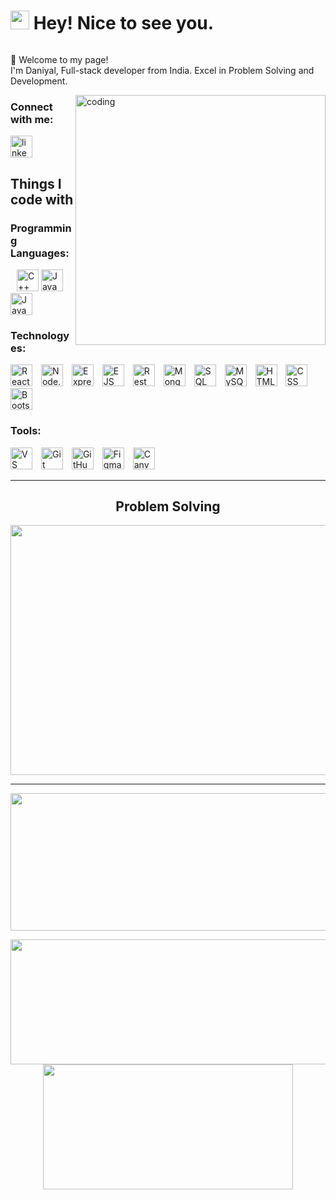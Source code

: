 

# <img src="https://emojis.slackmojis.com/emojis/images/1531849430/4246/blob-sunglasses.gif?1531849430" width="30"/> Hey! Nice to see you. 

<div id="header" align="center">
  <img src="https://komarev.com/ghpvc/?username=Mohd-daniyal-ashraf&style=for-the-badge&color=orange" alt=""/>
</div>

👏 Welcome to my page! <br>
I'm Daniyal, Full-stack developer from  India. 
Excel in Problem Solving and Development.


<img align="right" alt="coding" width="400" src="https://img.etimg.com/thumb/width-1200,height-1200,imgsize-638053,resizemode-75,msid-84146083/prime/technology-and-startups/booting-up-developer-economy-how-tech-startups-are-helping-coders-build-and-test-software-faster.jpg">



<h3 align="left">Connect with me:</h3>
<div align="left">
  <a href="https://www.linkedin.com/in/mohd-daniyal-ashraf/" target="_blank">
    <img src="https://img.shields.io/static/v1?message=LinkedIn&logo=linkedin&label=&color=0077B5&logoColor=white&labelColor=&style=flat" height="35" alt="linkedin logo"  />
  </a>
</div>

<h2>Things I code with</h2>
<h3>Programming Languages:</h3>
<p>
  <img src="https://img.shields.io/static/v1?message=C%2B%2B&logo=c%2B%2B&label=&color=00599C&logoColor=white&labelColor=&style=flat" height="35" alt="C++ badge" style="margin-left: 10px;" />
  <img src="https://img.shields.io/static/v1?message=Java&logo=java&label=&color=007396&logoColor=white&labelColor=&style=flat" height="35" alt="Java badge" />
  <img src="https://img.shields.io/static/v1?message=JavaScript&logo=javascript&label=&color=F7DF1E&logoColor=black&labelColor=&style=flat" height="35" alt="JavaScript badge" />
</p>

<h3>Technologyes:</h3>
<p>
  <img src="https://img.shields.io/static/v1?message=React.js&logo=react&label=&color=61DAFB&logoColor=white&labelColor=&style=flat" height="35" alt="React.js badge" style="margin-right: 10px;" />
  <img src="https://img.shields.io/static/v1?message=Node.js&logo=node.js&label=&color=339933&logoColor=white&labelColor=&style=flat" height="35" alt="Node.js badge" style="margin-right: 10px;" />
  <img src="https://img.shields.io/static/v1?message=Express.js&logo=express&label=&color=000000&logoColor=white&labelColor=&style=flat" height="35" alt="Express.js badge" style="margin-right: 10px;" />
  <img src="https://img.shields.io/static/v1?message=EJS&logo=ejs&label=&color=3CA3E2&logoColor=white&labelColor=&style=flat" height="35" alt="EJS badge" style="margin-right: 10px;" />
  <img src="https://img.shields.io/static/v1?message=Rest+API&logo=rest&label=&color=6DB33F&logoColor=white&labelColor=&style=flat" height="35" alt="Rest API badge" style="margin-right: 10px;" />
  <img src="https://img.shields.io/static/v1?message=MongoDB&logo=mongodb&label=&color=47A248&logoColor=white&labelColor=&style=flat" height="35" alt="MongoDB badge" style="margin-right: 10px;" />
  <img src="https://img.shields.io/static/v1?message=SQL&logo=sql&label=&color=003B57&logoColor=white&labelColor=&style=flat" height="35" alt="SQL badge" style="margin-right: 10px;" />
  <img src="https://img.shields.io/static/v1?message=MySQL&logo=mysql&label=&color=4479A1&logoColor=white&labelColor=&style=flat" height="35" alt="MySQL badge" style="margin-right: 10px;" />
  <img src="https://img.shields.io/static/v1?message=HTML5&logo=html5&label=&color=E34F26&logoColor=white&labelColor=&style=flat" height="35" alt="HTML5 badge" style="margin-right: 10px;" />
  <img src="https://img.shields.io/static/v1?message=CSS&logo=css3&label=&color=1572B6&logoColor=white&labelColor=&style=flat" height="35" alt="CSS badge" style="margin-right: 10px;" />
  <img src="https://img.shields.io/static/v1?message=Bootstrap&logo=bootstrap&label=&color=563D7C&logoColor=white&labelColor=&style=flat" height="35" alt="Bootstrap badge" style="margin-right: 10px;" />
</p>

<h3>Tools:</h3>
<p>
  <img src="https://img.shields.io/static/v1?message=VS+Code&logo=visual-studio-code&label=&color=007ACC&logoColor=white&labelColor=&style=flat" height="35" alt="VS Code badge" style="margin-right: 10px;" />
  <img src="https://img.shields.io/static/v1?message=Git&logo=git&label=&color=F05032&logoColor=white&labelColor=&style=flat" height="35" alt="Git badge" style="margin-right: 10px;" />
  <img src="https://img.shields.io/static/v1?message=GitHub&logo=github&label=&color=181717&logoColor=white&labelColor=&style=flat" height="35" alt="GitHub badge" style="margin-right: 10px;" />
  <img src="https://img.shields.io/static/v1?message=Figma&logo=figma&label=&color=F24E1E&logoColor=white&labelColor=&style=flat" height="35" alt="Figma badge" style="margin-right: 10px;" />
  <img src="https://img.shields.io/static/v1?message=Canva&logo=canva&label=&color=00C4CC&logoColor=white&labelColor=&style=flat" height="35" alt="Canva badge" style="margin-right: 10px;" />
</p>

---
<h2 align="center">Problem Solving</h2>
<p align="center">
  <img width="1000" height="400" src="https://leetcard.jacoblin.cool/Daniyal_?ext=contest">
</p>

---
<p align="center">
  <img width="800" height="220" src="https://streak-stats.demolab.com?user=Mohd-daniyal-ashraf&theme=highcontrast&hide_border=true&border_radius=5&card_width=800">
</p>



<p align="center">
  <img width="600" height="200" src="https://github-readme-stats.vercel.app/api?username=Mohd-daniyal-ashraf&show_icons=true&theme=vision-friendly-dark">
  <img width="400" height="200" src="https://github-readme-stats.vercel.app/api/top-langs/?username=Mohd-daniyal-ashraf&size_weight=0.15&count_weight=0.5&layout=compact&theme=vision-friendly-dark">
</p>





